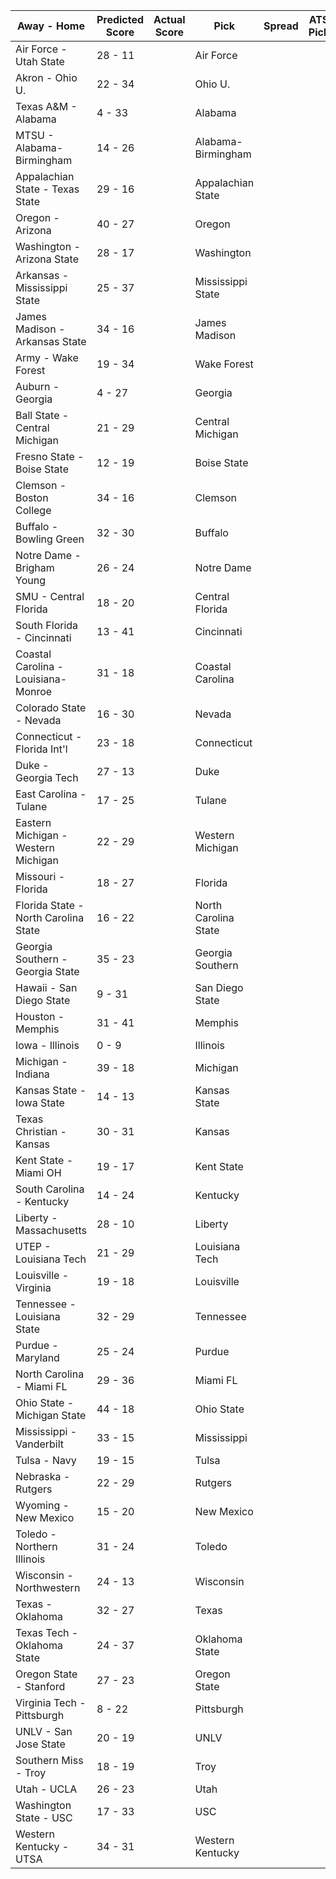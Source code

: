 Away - Home | Predicted Score | Actual Score | Pick | Spread | ATS Pick | O/U | O/U Pick
---| ---| ---| ---| ---| ---| ---| ---
Air Force - Utah State | 28 - 11 |  | Air Force |  |  |  | 
Akron - Ohio U. | 22 - 34 |  | Ohio U. |  |  |  | 
Texas A&M - Alabama | 4 - 33 |  | Alabama |  |  |  | 
MTSU - Alabama-Birmingham | 14 - 26 |  | Alabama-Birmingham |  |  |  | 
Appalachian State - Texas State | 29 - 16 |  | Appalachian State |  |  |  | 
Oregon - Arizona | 40 - 27 |  | Oregon |  |  |  | 
Washington - Arizona State | 28 - 17 |  | Washington |  |  |  | 
Arkansas - Mississippi State | 25 - 37 |  | Mississippi State |  |  |  | 
James Madison - Arkansas State | 34 - 16 |  | James Madison |  |  |  | 
Army - Wake Forest | 19 - 34 |  | Wake Forest |  |  |  | 
Auburn - Georgia | 4 - 27 |  | Georgia |  |  |  | 
Ball State - Central Michigan | 21 - 29 |  | Central Michigan |  |  |  | 
Fresno State - Boise State | 12 - 19 |  | Boise State |  |  |  | 
Clemson - Boston College | 34 - 16 |  | Clemson |  |  |  | 
Buffalo - Bowling Green | 32 - 30 |  | Buffalo |  |  |  | 
Notre Dame - Brigham Young | 26 - 24 |  | Notre Dame |  |  |  | 
SMU - Central Florida | 18 - 20 |  | Central Florida |  |  |  | 
South Florida - Cincinnati | 13 - 41 |  | Cincinnati |  |  |  | 
Coastal Carolina - Louisiana-Monroe | 31 - 18 |  | Coastal Carolina |  |  |  | 
Colorado State - Nevada | 16 - 30 |  | Nevada |  |  |  | 
Connecticut - Florida Int'l | 23 - 18 |  | Connecticut |  |  |  | 
Duke - Georgia Tech | 27 - 13 |  | Duke |  |  |  | 
East Carolina - Tulane | 17 - 25 |  | Tulane |  |  |  | 
Eastern Michigan - Western Michigan | 22 - 29 |  | Western Michigan |  |  |  | 
Missouri - Florida | 18 - 27 |  | Florida |  |  |  | 
Florida State - North Carolina State | 16 - 22 |  | North Carolina State |  |  |  | 
Georgia Southern - Georgia State | 35 - 23 |  | Georgia Southern |  |  |  | 
Hawaii - San Diego State | 9 - 31 |  | San Diego State |  |  |  | 
Houston - Memphis | 31 - 41 |  | Memphis |  |  |  | 
Iowa - Illinois | 0 - 9 |  | Illinois |  |  |  | 
Michigan - Indiana | 39 - 18 |  | Michigan |  |  |  | 
Kansas State - Iowa State | 14 - 13 |  | Kansas State |  |  |  | 
Texas Christian - Kansas | 30 - 31 |  | Kansas |  |  |  | 
Kent State - Miami OH | 19 - 17 |  | Kent State |  |  |  | 
South Carolina - Kentucky | 14 - 24 |  | Kentucky |  |  |  | 
Liberty - Massachusetts | 28 - 10 |  | Liberty |  |  |  | 
UTEP - Louisiana Tech | 21 - 29 |  | Louisiana Tech |  |  |  | 
Louisville - Virginia | 19 - 18 |  | Louisville |  |  |  | 
Tennessee - Louisiana State | 32 - 29 |  | Tennessee |  |  |  | 
Purdue - Maryland | 25 - 24 |  | Purdue |  |  |  | 
North Carolina - Miami FL | 29 - 36 |  | Miami FL |  |  |  | 
Ohio State - Michigan State | 44 - 18 |  | Ohio State |  |  |  | 
Mississippi - Vanderbilt | 33 - 15 |  | Mississippi |  |  |  | 
Tulsa - Navy | 19 - 15 |  | Tulsa |  |  |  | 
Nebraska - Rutgers | 22 - 29 |  | Rutgers |  |  |  | 
Wyoming - New Mexico | 15 - 20 |  | New Mexico |  |  |  | 
Toledo - Northern Illinois | 31 - 24 |  | Toledo |  |  |  | 
Wisconsin - Northwestern | 24 - 13 |  | Wisconsin |  |  |  | 
Texas - Oklahoma | 32 - 27 |  | Texas |  |  |  | 
Texas Tech - Oklahoma State | 24 - 37 |  | Oklahoma State |  |  |  | 
Oregon State - Stanford | 27 - 23 |  | Oregon State |  |  |  | 
Virginia Tech - Pittsburgh | 8 - 22 |  | Pittsburgh |  |  |  | 
UNLV - San Jose State | 20 - 19 |  | UNLV |  |  |  | 
Southern Miss - Troy | 18 - 19 |  | Troy |  |  |  | 
Utah - UCLA | 26 - 23 |  | Utah |  |  |  | 
Washington State - USC | 17 - 33 |  | USC |  |  |  | 
Western Kentucky - UTSA | 34 - 31 |  | Western Kentucky |  |  |  | 
